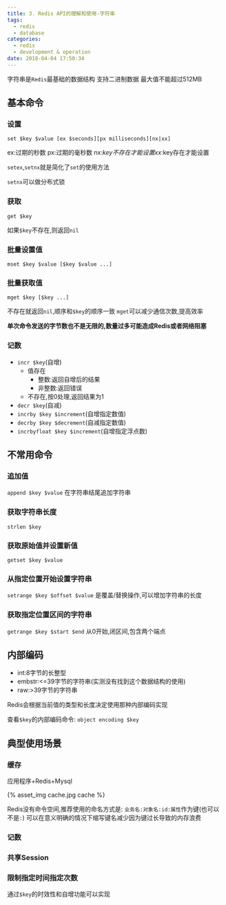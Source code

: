 ```yaml
---
title: 3. Redis API的理解和使用-字符串
tags:
  - redis
  - database
categories:
  - redis
  - development & operation
date: 2018-04-04 17:50:34
---
```



字符串是`Redis`最基础的数据结构
支持二进制数据
最大值不能超过512MB

## 基本命令

### 设置

`set $key $value [ex $seconds][px milliseconds][nx|xx]`

ex:过期的秒数
px:过期的毫秒数
nx:$key不存在才能设置
xx:$key存在才能设置

`setex`,`setnx`就是简化了`set`的使用方法

`setnx`可以做分布式锁

<!-- more -->

### 获取

`get $key`

如果`$key`不存在,则返回`nil`

### 批量设置值

`mset $key $value [$key $value ...]`

### 批量获取值

`mget $key [$key ...]`

不存在就返回`nil`,顺序和`$key`的顺序一致
`mget`可以减少通信次数,提高效率

**单次命令发送的字节数也不是无限的,数量过多可能造成Redis或者网络阻塞**

### 记数

- `incr $key`(自增)
	- 值存在
		- 整数:返回自增后的结果
		- 非整数:返回错误
	- 不存在,按0处理,返回结果为1
- `decr $key`(自减)
- `incrby $key $increment`(自增指定数值)
- `decrby $key $decrement`(自减指定数值)
- `incrbyfloat $key $increment`(自增指定浮点数)

## 不常用命令

### 追加值

`append $key $value`
在字符串结尾追加字符串

### 获取字符串长度

`strlen $key`

### 获取原始值并设置新值

`getset $key $value`

### 从指定位置开始设置字符串

`setrange $key $offset $value`
是覆盖/替换操作,可以增加字符串的长度

### 获取指定位置区间的字符串

`getrange $key $start $end`
从0开始,闭区间,包含两个端点

## 内部编码

- int:8字节的长整型
- embstr:<=39字节的字符串(实测没有找到这个数据结构的使用)
- raw:>39字节的字符串

Redis会根据当前值的类型和长度决定使用那种内部编码实现

查看`$key`的内部编码命令:
`object encoding $key`

## 典型使用场景

### 缓存

应用程序+Redis+Mysql

{% asset_img cache.jpg cache %}

Redis没有命令空间,推荐使用的命名方式是:
`业务名:对象名:id:属性`作为键(也可以不是`:`)
可以在意义明确的情况下缩写键名减少因为键过长导致的内存浪费

### 记数

### 共享Session

### 限制指定时间指定次数

通过`$key`的时效性和自增功能可以实现
